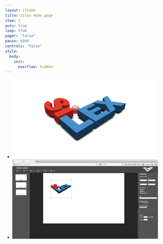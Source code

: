 ```yaml
---
layout: iframe
title: Silex Home page
item: 1
auto: true
loop: true
pager: "false"
pause: 6000
controls: "false"
style:
  body:
    init:
      overflow: hidden
---
```


* ![Silex Logo](www_silex_me/Silex_website_builder_logo-small.png)
* ![Silex UI](www_silex_me/silex-screenshot.png)

